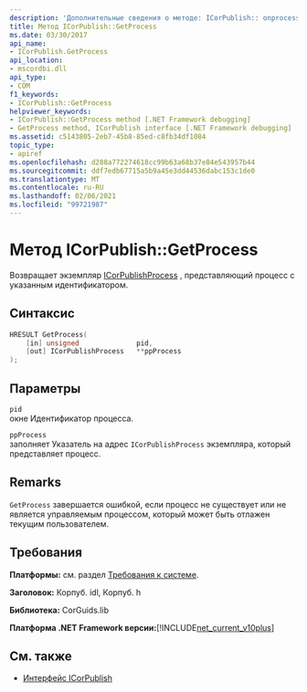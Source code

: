 ```yaml
---
description: 'Дополнительные сведения о методе: ICorPublish:: onprocess'
title: Метод ICorPublish::GetProcess
ms.date: 03/30/2017
api_name:
- ICorPublish.GetProcess
api_location:
- mscordbi.dll
api_type:
- COM
f1_keywords:
- ICorPublish::GetProcess
helpviewer_keywords:
- ICorPublish::GetProcess method [.NET Framework debugging]
- GetProcess method, ICorPublish interface [.NET Framework debugging]
ms.assetid: c5143805-2eb7-45b8-85ed-c8fb34df1084
topic_type:
- apiref
ms.openlocfilehash: d288a772274618cc99b63a68b37e84e543957b44
ms.sourcegitcommit: ddf7edb67715a5b9a45e3dd44536dabc153c1de0
ms.translationtype: MT
ms.contentlocale: ru-RU
ms.lasthandoff: 02/06/2021
ms.locfileid: "99721987"
---
```

# <a name="icorpublishgetprocess-method"></a>Метод ICorPublish::GetProcess

Возвращает экземпляр [ICorPublishProcess](icorpublishprocess-interface.md) , представляющий процесс с указанным идентификатором.  
  
## <a name="syntax"></a>Синтаксис  
  
```cpp  
HRESULT GetProcess(  
    [in] unsigned              pid,
    [out] ICorPublishProcess   **ppProcess  
);  
```  
  
## <a name="parameters"></a>Параметры  

 `pid`  
 окне Идентификатор процесса.  
  
 `ppProcess`  
 заполняет Указатель на адрес `ICorPublishProcess` экземпляра, который представляет процесс.  
  
## <a name="remarks"></a>Remarks  

 `GetProcess` завершается ошибкой, если процесс не существует или не является управляемым процессом, который может быть отлажен текущим пользователем.  
  
## <a name="requirements"></a>Требования  

 **Платформы:** см. раздел [Требования к системе](../../get-started/system-requirements.md).  
  
 **Заголовок:** Корпуб. idl, Корпуб. h  
  
 **Библиотека:** CorGuids.lib  
  
 **Платформа .NET Framework версии:**[!INCLUDE[net_current_v10plus](../../../../includes/net-current-v10plus-md.md)]  
  
## <a name="see-also"></a>См. также

- [Интерфейс ICorPublish](icorpublish-interface.md)
